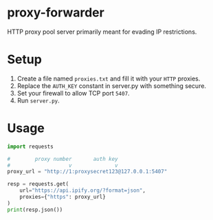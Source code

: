 # proxy-forwarder
 
HTTP proxy pool server primarily meant for evading IP restrictions.

# Setup
1. Create a file named `proxies.txt` and fill it with your `HTTP` proxies.
2. Replace the `AUTH_KEY` constant in server.py with something secure.
3. Set your firewall to allow TCP port `5407`.
4. Run `server.py`.

# Usage
```python
import requests

#        proxy number       auth key
#                   v              v
proxy_url = "http://1:proxysecret123@127.0.0.1:5407"

resp = requests.get(
    url="https://api.ipify.org/?format=json",
    proxies={"https": proxy_url}
)
print(resp.json())
```
